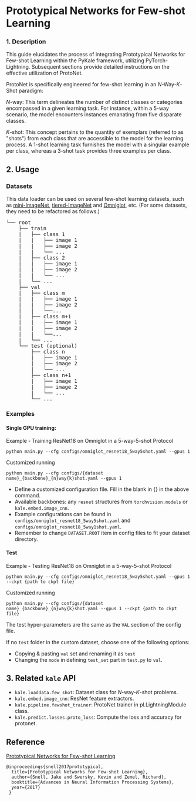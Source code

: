 # Prototypical Networks for Few-shot Learning

### 1. Description

This guide elucidates the process of integrating Prototypical Networks for Few-shot Learning within the PyKale framework, utilizing PyTorch-Lightning. Subsequent sections provide detailed instructions on the effective utilization of ProtoNet.

ProtoNet is specifically engineered for few-shot learning in an $N$-Way-$K$-Shot paradigm:

$N$-way: This term delineates the number of distinct classes or categories encompassed in a given learning task. For instance, within a 5-way scenario, the model encounters instances emanating from five disparate classes.

$K$-shot: This concept pertains to the quantity of exemplars (referred to as "shots") from each class that are accessible to the model for the learning process. A 1-shot learning task furnishes the model with a singular example per class, whereas a 3-shot task provides three examples per class.

## 2. Usage

### Datasets

This data loader can be used on several few-shot learning datasets, such as [mini-ImageNet](https://www.kaggle.com/datasets/arjunashok33/miniimagenet), [tiered-ImageNet](https://www.kaggle.com/datasets/arjun2000ashok/tieredimagenet) and [Omniglot](https://github.com/brendenlake/omniglot), etc. (For some datasets, they need to be refactored as follows.)

<pre>
└── root
    ├── train
    |   ├── class 1
    |   |   ├── image 1
    |   |   ├── image 2
    |   |   └── ...
    |   ├── class 2
    |   |   ├── image 1
    |   |   ├── image 2
    |   |   └── ...
    |   └── ...
    ├── val
    |   ├── class m
    |   |   ├── image 1
    |   |   ├── image 2
    |   |   └──...
    |   ├── class m+1
    |   |   ├── image 1
    |   |   ├── image 2
    |   |   └──...
    |   └── ...
    └── test (optional)
        ├── class n
        |   ├── image 1
        |   ├── image 2
        |   └── ...
        ├── class n+1
        |   ├── image 1
        |   ├── image 2
        |   └── ...
        └── ...
</pre>

### Examples

#### Single GPU training:

Example - Training ResNet18 on Omniglot in a 5-way-5-shot Protocol

`python main.py --cfg configs/omniglot_resnet18_5way5shot.yaml --gpus 1`

Customized running

`python main.py --cfg configs/{dataset name}_{backbone}_{n}way{k}shot.yaml --gpus 1`

- Define a customized configuration file. Fill in the blank in {} in the above command.
- Available backbones: any `resnet` structures from `torchvision.models` or `kale.embed.image_cnn`.
- Example configurations can be found in `configs/omniglot_resnet18_5way5shot.yaml` and `configs/omniglot_resnet18_5way1shot.yaml`.
- Remember to change `DATASET.ROOT` item in config files to fit your dataset directory.

#### Test

Example - Testing ResNet18 on Omniglot in a 5-way-5-shot Protocol

`python main.py --cfg configs/omniglot_resnet18_5way5shot.yaml --gpus 1 --ckpt {path to ckpt file}`

Customized running

`python main.py --cfg configs/{dataset name}_{backbone}_{n}way{k}shot.yaml --gpus 1 --ckpt {path to ckpt file}`

The test hyper-parameters are the same as the `VAL` section of the config file.

If no `test` folder in the custom dataset, choose one of the following options:
- Copying & pasting `val` set and renaming it as `test`
- Changing the `mode` in defining `test_set` part in `test.py` to `val`.

## 3. Related `kale` API

- `kale.loaddata.few_shot`: Dataset class for $N$-way-$K$-shot problems.
- `kale.embed.image_cnn`: ResNet feature extractors.
- `kale.pipeline.fewshot_trainer`: ProtoNet trainer in pl.LightningModule class.
- `kale.predict.losses.proto_loss`: Compute the loss and accuracy for protonet.

## Reference
[Prototypical Networks for Few-shot Learning](https://arxiv.org/abs/1703.05175)
```
@inproceedings{snell2017prototypical,
  title={Prototypical Networks for Few-shot Learning},
  author={Snell, Jake and Swersky, Kevin and Zemel, Richard},
  booktitle={Advances in Neural Information Processing Systems},
  year={2017}
 }
```
